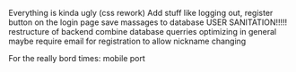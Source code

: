 Everything is kinda ugly (css rework)
Add stuff like logging out, register button on the login page
save massages to database
USER SANITATION!!!!!
restructure of backend
combine database querries
optimizing in general
maybe  require email for registration to allow nickname changing

For the really bord times:
mobile port 